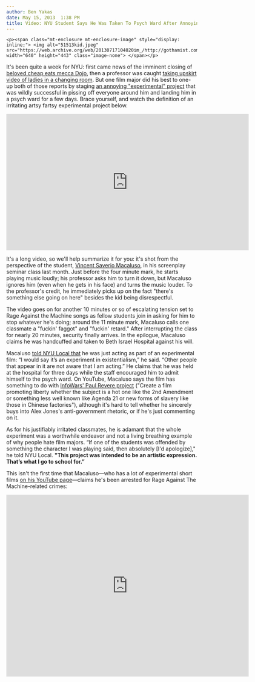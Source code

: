 ```yaml
---
author: Ben Yakas
date: May 15, 2013  1:38 PM
title: Video: NYU Student Says He Was Taken To Psych Ward After Annoying Classroom Experiment
---
```



	
	
	
	<p><span class="mt-enclosure mt-enclosure-image" style="display: inline;"> <img alt="51513kid.jpeg" src="https://web.archive.org/web/20130717104020im_/http://gothamist.com/attachments/byakas/51513kid.jpeg" width="640" height="443" class="image-none"> </span></p>

<p>It&apos;s been quite a week for NYU: first came news of the imminent closing of <a href="https://web.archive.org/web/20130717104020/http://gothamist.com/2013/05/11/greenwich_village_cheap_eats_mainst.php">beloved cheap eats mecca Dojo</a>, then a professor was caught <a href="https://web.archive.org/web/20130717104020/http://gothamist.com/2013/05/15/nyu_professor_arrested_for.php">taking upskirt video of ladies in a changing room</a>. But one film major did his best to one-up both of those reports by staging <a href="https://web.archive.org/web/20130717104020/http://www.youtube.com/watch?v=TAEezUtSYRA&amp;list=UUceeqQ4PI8NpmeVo01-zyaA&amp;index=4">an annoying &quot;experimental&quot; project</a> that was wildly successful in pissing off everyone around him and landing him in a psych ward for a few days. Brace yourself, and watch the definition of an irritating artsy fartsy experimental project below.</p>

<p><iframe width="640" height="360" src="https://web.archive.org/web/20130717104020if_/http://www.youtube.com/embed/TAEezUtSYRA?list=UUceeqQ4PI8NpmeVo01-zyaA" frameborder="0" allowfullscreen></iframe></p>

<p>It&apos;s a long video, so we&apos;ll help summarize it for you: it&apos;s shot from the perspective of the student, <a href="https://web.archive.org/web/20130717104020/https://twitter.com/____V__">Vincent Saverio Macaluso</a>, in his screenplay seminar class last month. Just before the four minute mark, he starts playing music loudly; his professor asks him to turn it down, but Macaluso ignores him (even when he gets in his face) and turns the music louder. To the professor&apos;s credit, he immediately picks up on the fact &quot;there&apos;s something else going on here&quot; besides the kid being disrespectful. </p>

<p>The video goes on for another 10 minutes or so of escalating tension set to Rage Against the Machine songs as fellow students join in asking for him to stop whatever he&apos;s doing; around the 11 minute mark, Macaluso calls one classmate a &quot;fuckin&apos; faggot&quot; and &quot;fuckin&apos; retard.&quot; After interrupting the class for nearly 20 minutes, security finally arrives. In the epilogue, Macaluso claims he was handcuffed and taken to Beth Israel Hospital against his will. </p>

<p>Macaluso <a href="https://web.archive.org/web/20130717104020/http://nyulocal.com/on-campus/2013/05/14/nyu-film-student-rages-against-the-machine-and-interrupts-class/">told NYU Local that</a> he was just acting as part of an experimental film: &#x201C;I would say it&#x2019;s an experiment in existentialism,&#x201D; he said. &#x201C;Other people that appear in it are not aware that I am acting.&#x201D; He claims that he was held at the hospital for three days while the staff encouraged him to admit himself to the psych ward. On YouTube, Macaluso says the film has something to do with <a href="https://web.archive.org/web/20130717104020/http://www.infowars.com/infowars-launches-operation-paul-revere/">InfoWars&apos; Paul Revere project</a> (&quot;Create a film promoting liberty whether the subject is a hot one like the 2nd Amendment or something less well known like Agenda 21 or new forms of slavery like those in Chinese factories&quot;), although it&apos;s hard to tell whether he sincerely buys into Alex Jones&apos;s anti-government rhetoric, or if he&apos;s just commenting on it.  </p>

<p>As for his justifiably irritated classmates, he is adamant that the whole experiment was a worthwhile endeavor and not a living breathing example of why people hate film majors. &#x201C;If one of the students was offended by something the character I was playing said, then absolutely [I&apos;d apologize],&quot; he told NYU Local. <strong>&quot;This project was intended to be an artistic expression. That&#x2019;s what I go to school for.&#x201D;</strong></p>

<p>This isn&apos;t the first time that Macaluso&#x2014;who has a lot of experimental short films <a href="https://web.archive.org/web/20130717104020/http://www.youtube.com/user/vmac93/videos">on his YouTube page</a>&#x2014;claims he&apos;s been arrested for Rage Against The Machine-related crimes:</p>

<p><iframe width="640" height="480" src="https://web.archive.org/web/20130717104020if_/http://www.youtube.com/embed/TjkDbLs0GgM" frameborder="0" allowfullscreen></iframe></p>
	
	
	
	
	
